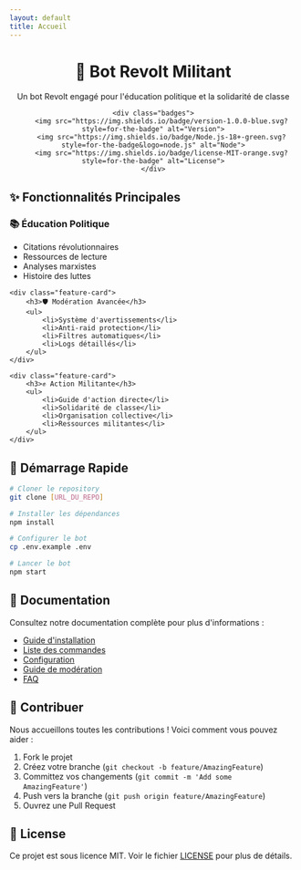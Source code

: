 ```yaml
---
layout: default
title: Accueil
---
```


<div class="hero" align="center">
    <h1>🤖 Bot Revolt Militant</h1>
    <p>Un bot Revolt engagé pour l'éducation politique et la solidarité de classe</p>

    <div class="badges">
        <img src="https://img.shields.io/badge/version-1.0.0-blue.svg?style=for-the-badge" alt="Version">
        <img src="https://img.shields.io/badge/Node.js-18+-green.svg?style=for-the-badge&logo=node.js" alt="Node">
        <img src="https://img.shields.io/badge/license-MIT-orange.svg?style=for-the-badge" alt="License">
    </div>
</div>

## ✨ Fonctionnalités Principales

<div class="features-grid">
    <div class="feature-card">
        <h3>📚 Éducation Politique</h3>
        <ul>
            <li>Citations révolutionnaires</li>
            <li>Ressources de lecture</li>
            <li>Analyses marxistes</li>
            <li>Histoire des luttes</li>
        </ul>
    </div>

    <div class="feature-card">
        <h3>🛡️ Modération Avancée</h3>
        <ul>
            <li>Système d'avertissements</li>
            <li>Anti-raid protection</li>
            <li>Filtres automatiques</li>
            <li>Logs détaillés</li>
        </ul>
    </div>

    <div class="feature-card">
        <h3>✊ Action Militante</h3>
        <ul>
            <li>Guide d'action directe</li>
            <li>Solidarité de classe</li>
            <li>Organisation collective</li>
            <li>Ressources militantes</li>
        </ul>
    </div>
</div>

## 🚀 Démarrage Rapide

```bash
# Cloner le repository
git clone [URL_DU_REPO]

# Installer les dépendances
npm install

# Configurer le bot
cp .env.example .env

# Lancer le bot
npm start
```

## 📖 Documentation

Consultez notre documentation complète pour plus d'informations :

- [Guide d'installation](./installation)
- [Liste des commandes](./commandes)
- [Configuration](./configuration)
- [Guide de modération](./moderation)
- [FAQ](./faq)

## 💖 Contribuer

Nous accueillons toutes les contributions ! Voici comment vous pouvez aider :

1. Fork le projet
2. Créez votre branche (`git checkout -b feature/AmazingFeature`)
3. Committez vos changements (`git commit -m 'Add some AmazingFeature'`)
4. Push vers la branche (`git push origin feature/AmazingFeature`)
5. Ouvrez une Pull Request

## 📝 License

Ce projet est sous licence MIT. Voir le fichier [LICENSE](LICENSE) pour plus de détails.
